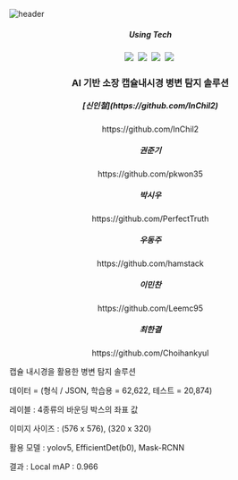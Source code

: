 ![header](https://capsule-render.vercel.app/api?type=waving&color=random&text=Detection_of_Lesions&animation=fadeIn&fontColor=B5B5B6)

<h5 align='center'> Using Tech </h5>

<p align='center'>
  <img src="https://img.shields.io/badge/Python-3766AB?style=flat-square&logo=Python&logoColor=white"/></a>&nbsp
  <img src="https://img.shields.io/badge/Jupyter-F37626?style=flat-square&logo=Jupyter&logoColor=white"/></a>&nbsp
  <img src="https://img.shields.io/badge/Colab-F9AB00?style=flat-square&logo=Google Colab&logoColor=white"/></a>&nbsp
  <img src="https://img.shields.io/badge/Numpy-013243?style=flat-square&logo=Numpy&logoColor=white"/></a>&nbsp
</p>


<h3 align='center'>AI 기반 소장 캡슐내시경 병변 탐지 솔루션</h3>

<h5 align='center'> [신인철](https://github.com/InChil2) </h5>
<p align='center'>https://github.com/InChil2</p>
<h5 align='center'> 권준기 </h5>
<p align='center'>https://github.com/pkwon35</p>
<h5 align='center'> 박시우 </h5>
<p align='center'>https://github.com/PerfectTruth</p>
<h5 align='center'> 우동주 </h5>
<p align='center'>https://github.com/hamstack</p>
<h5 align='center'> 이민찬 </h5>
<p align='center'>https://github.com/Leemc95</p>
<h5 align='center'> 최한결 </h5>
<p align='center'>https://github.com/Choihankyul</p>

<p> 캡슐 내시경을 활용한 병변 탐지 솔루션</p>
<p> 데이터 = (형식 / JSON, 학습용 = 62,622, 테스트 = 20,874)</p>
<p> 레이블 : 4종류의 바운딩 박스의 좌표 값</p>
<p> 이미지 사이즈 : (576 x 576), (320 x 320)</p>
<p> 활용 모델 : yolov5, EfficientDet(b0), Mask-RCNN </p>
<p> 결과 : Local mAP : 0.966 </p>
